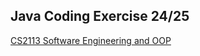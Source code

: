 ## Java Coding Exercise 24/25

[CS2113 Software Engineering and OOP](https://nus-cs2113-ay2425s1.github.io/website/admin/index.html)

